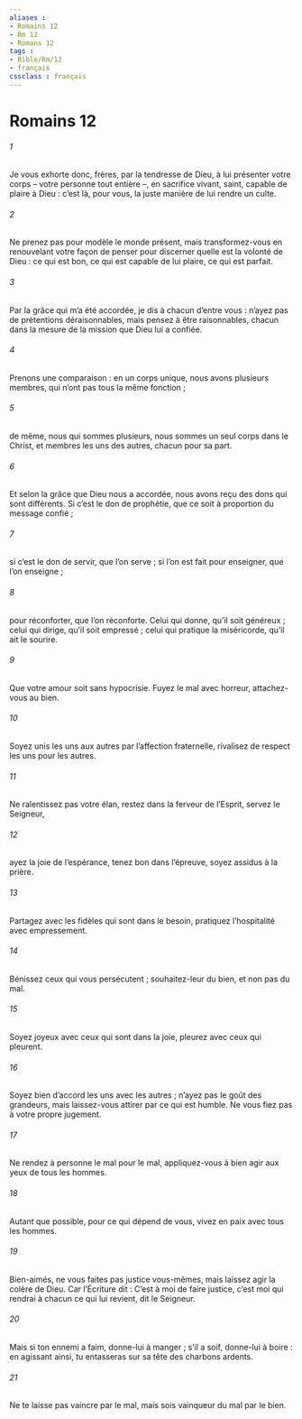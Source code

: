 ```yaml
---
aliases : 
- Romains 12
- Rm 12
- Romans 12
tags : 
- Bible/Rm/12
- français
cssclass : français
---
```


# Romains 12

###### 1
Je vous exhorte donc, frères, par la tendresse de Dieu, à lui présenter votre corps – votre personne tout entière –, en sacrifice vivant, saint, capable de plaire à Dieu : c’est là, pour vous, la juste manière de lui rendre un culte.
###### 2
Ne prenez pas pour modèle le monde présent, mais transformez-vous en renouvelant votre façon de penser pour discerner quelle est la volonté de Dieu : ce qui est bon, ce qui est capable de lui plaire, ce qui est parfait.
###### 3
Par la grâce qui m’a été accordée, je dis à chacun d’entre vous : n’ayez pas de prétentions déraisonnables, mais pensez à être raisonnables, chacun dans la mesure de la mission que Dieu lui a confiée.
###### 4
Prenons une comparaison : en un corps unique, nous avons plusieurs membres, qui n’ont pas tous la même fonction ;
###### 5
de même, nous qui sommes plusieurs, nous sommes un seul corps dans le Christ, et membres les uns des autres, chacun pour sa part.
###### 6
Et selon la grâce que Dieu nous a accordée, nous avons reçu des dons qui sont différents. Si c’est le don de prophétie, que ce soit à proportion du message confié ;
###### 7
si c’est le don de servir, que l’on serve ; si l’on est fait pour enseigner, que l’on enseigne ;
###### 8
pour réconforter, que l’on réconforte. Celui qui donne, qu’il soit généreux ; celui qui dirige, qu’il soit empressé ; celui qui pratique la miséricorde, qu’il ait le sourire.
###### 9
Que votre amour soit sans hypocrisie. Fuyez le mal avec horreur, attachez-vous au bien.
###### 10
Soyez unis les uns aux autres par l’affection fraternelle, rivalisez de respect les uns pour les autres.
###### 11
Ne ralentissez pas votre élan, restez dans la ferveur de l’Esprit, servez le Seigneur,
###### 12
ayez la joie de l’espérance, tenez bon dans l’épreuve, soyez assidus à la prière.
###### 13
Partagez avec les fidèles qui sont dans le besoin, pratiquez l’hospitalité avec empressement.
###### 14
Bénissez ceux qui vous persécutent ; souhaitez-leur du bien, et non pas du mal.
###### 15
Soyez joyeux avec ceux qui sont dans la joie, pleurez avec ceux qui pleurent.
###### 16
Soyez bien d’accord les uns avec les autres ; n’ayez pas le goût des grandeurs, mais laissez-vous attirer par ce qui est humble. Ne vous fiez pas à votre propre jugement.
###### 17
Ne rendez à personne le mal pour le mal, appliquez-vous à bien agir aux yeux de tous les hommes.
###### 18
Autant que possible, pour ce qui dépend de vous, vivez en paix avec tous les hommes.
###### 19
Bien-aimés, ne vous faites pas justice vous-mêmes, mais laissez agir la colère de Dieu. Car l’Écriture dit : C’est à moi de faire justice, c’est moi qui rendrai à chacun ce qui lui revient, dit le Seigneur.
###### 20
Mais si ton ennemi a faim, donne-lui à manger ; s’il a soif, donne-lui à boire : en agissant ainsi, tu entasseras sur sa tête des charbons ardents.
###### 21
Ne te laisse pas vaincre par le mal, mais sois vainqueur du mal par le bien.
